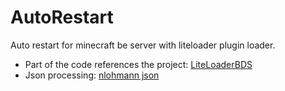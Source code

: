 # AutoRestart
Auto restart for minecraft be server with liteloader plugin loader.

* Part of the code references the project: [LiteLoaderBDS](https://github.com/LiteLDev/LiteLoaderBDS)
* Json processing: [nlohmann json](https://github.com/nlohmann/json)
